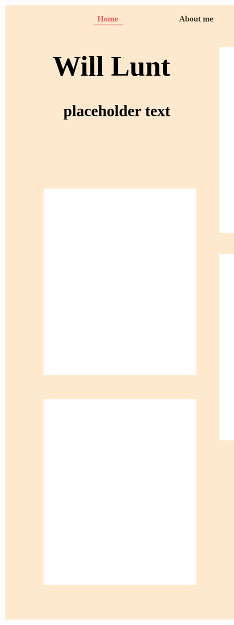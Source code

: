 <html>
  <div style="width: 1222px; height: 1960px; flex-direction: column; justify-content: flex-start; align-items: flex-start; display: inline-flex">
  <div style="width: 1222px; height: 1960px; position: relative; background: #FFE9CE">
    <div style="width: 488px; height: 594px; left: 685px; top: 133px; position: absolute; background: white"></div>
    <div style="width: 488px; height: 594px; left: 123px; top: 585px; position: absolute; background: white"></div>
    <div style="width: 488px; height: 594px; left: 123px; top: 1256px; position: absolute; background: white"></div>
    <div style="width: 488px; height: 594px; left: 685px; top: 794px; position: absolute; background: white"></div>
    <div style="width: 802px; height: 37px; left: 210px; top: 29px; position: absolute">
      <div style="width: 236px; height: 37px; left: 0px; top: 0px; position: absolute; text-align: center; color: #E85F5C; font-size: 26px; font-family: Cinzel; font-weight: 700; line-height: 29.77px; word-wrap: break-word">Home</div>
      <div style="width: 236px; height: 37px; left: 283px; top: 0px; position: absolute; text-align: center; color: #423629; font-size: 26px; font-family: Cinzel; font-weight: 700; line-height: 29.77px; word-wrap: break-word">About me</div>
      <div style="width: 236px; height: 37px; left: 566px; top: 0px; position: absolute; text-align: center; color: #423629; font-size: 26px; font-family: Cinzel; font-weight: 700; line-height: 29.77px; word-wrap: break-word">Portfolio</div>
    </div>
    <div style="width: 93px; height: 0px; left: 282px; top: 62px; position: absolute; border: 1px #E85F5C solid"></div>
    <div style="width: 592px; height: 142px; left: 44px; top: 143px; position: absolute; text-align: center; color: black; font-size: 90px; font-family: Cinzel; font-weight: 700; line-height: 103.05px; word-wrap: break-word">Will Lunt</div>
    <div style="width: 596px; height: 252px; left: 59px; top: 309px; position: absolute; text-align: center; color: black; font-size: 50px; font-family: Cinzel; font-weight: 700; line-height: 57.25px; word-wrap: break-word">placeholder text</div>
    <div style="width: 596px; height: 252px; left: 611px; top: 1509px; position: absolute; text-align: center; color: black; font-size: 50px; font-family: Cinzel; font-weight: 700; line-height: 57.25px; word-wrap: break-word">Links <br/>Socials<br/>other</div>
  </div>
</div>
</html>
